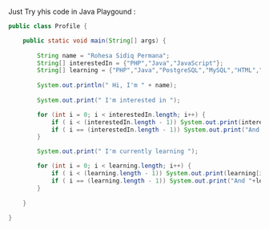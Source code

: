 
Just Try yhis code in Java Playgound : 

```java
public class Profile {

    public static void main(String[] args) {
    
        String name = "Rohesa Sidiq Permana";
        String[] interestedIn = {"PHP","Java","JavaScript"};
        String[] learning = {"PHP","Java","PostgreSQL","MySQL","HTML","CSS","JavaScript"};
        
        System.out.println(" Hi, I'm " + name);
        
        System.out.print(" I'm interested in ");

        for (int i = 0; i < interestedIn.length; i++) {
            if ( i < (interestedIn.length - 1)) System.out.print(interestedIn[i]+", ");
            if ( i == (interestedIn.length - 1)) System.out.print("And "+interestedIn[i]+" \n");
        }

        System.out.print(" I'm currently learning ");

        for (int i = 0; i < learning.length; i++) {
            if ( i < (learning.length - 1)) System.out.print(learning[i]+", ");
            if ( i == (learning.length - 1)) System.out.print("And "+learning[i]+" \n");
        }
        
    }
    
}
```

<!---
Rohesa123/Rohesa123 is a ✨ special ✨ repository because its `README.md` (this file) appears on your GitHub profile.
You can click the Preview link to take a look at your changes.
--->
